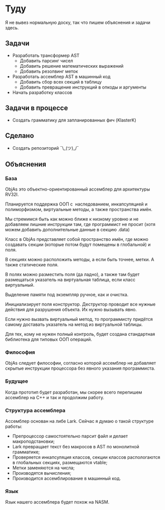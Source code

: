 # Туду

Я не вывез нормальную доску, так что пишем объяснения и задачи здесь.

## Задачи

- Разработать трансформер AST
  - Добавить парсинг чисел
  - Добавить решение математических выражений
  - Добавить резолвинг меток
- Разработать ассемблер AST в машинный код
  - Добавить сбор всех секций в таблицу
  - Добавить превращение инструкций в опкоды и аргументы
- Начать разработку классов

## Задачи в процессе

- Создать грамматику для запланированных фич (KlasterK)

## Сделано

- Создать репозиторий ¯\\\_(ツ)\_/¯

## Объяснения

### База

ObjAs это объектно-ориентированный ассемблер для архитектуры RV32I.

Планируется поддержка ООП с  наследованием, инкапсуляцией и полиморфизмом, виртуальные методы, 
а также пространства имён.

Мы стремимся быть как можно ближе к низкому уровню и не добавляем лишние инструкции там,
где программист не просит (хотя можем добавить дополнительные данные в секцию .data)

Класс в ObjAs представляет собой пространство имён, где можно создавать секции 
(которые потом будут помещены в глобальной) и поля.

В секциях можно расположить методы, а если быть точнее, метки. А также статические поля.

В полях можно разместить поля (да ладно), а также там будет размещаться указатель на
виртуальная таблица, если класс виртуальный.

Выделение памяти под экземпляр ручное, как и очистка.

Инициализирует поля конструктор. Деструктор проводит все нужные действия для разрушения объекта. 
Их нужно вызывать явно.

Если нужно вызвать виртуальный метод, то программисту придётся самому доставать указатель 
на метод из виртуальной таблицы.

Для тех, кому не нужен полный контроль, будет создана стандартная библиотека для типовых 
ООП операций.

### Философия

ObjAs следует философии, согласно которой ассемблер не добавляет скрытые инструкции процессора 
без явного указания программиста.

### Будущее

Когда прототип будет разработан, мы скорее всего перепишем ассемблер на C++ и так
и продолжим работу.

### Структура ассемблера

Ассемблер основан на либе Lark. Сейчас я думаю о такой структуре работы:

- Препроцессор самостоятельно парсит файл и делает макроподстановки;
- Lark превращает текст без макросов в AST по монолитной грамматике;
- Проверяется инкапсуляция классов, секции классов распологаются в глобальных секциях,
  размещаются vtable;
- Метки заменяются на числа;
- Производятся вычисления;
- Производится ассемблирование в машинный код.

### Язык

Язык нашего ассемблера будет похож на NASM.
